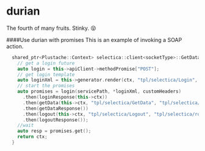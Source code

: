 # durian

The fourth of many fruits.  Stinky. :stuck_out_tongue_closed_eyes:

####Use durian with promises
This is an example of invoking a SOAP action.
```cpp
  shared_ptr<Plustache::Context> selectica::client<socketType>::GetData(const string trackingNumber) {
    // get a login future
    auto login = this->apiClient->methodPromise["POST"];
    // get login template
    auto loginXml = this->generator.render(ctx, "tpl/selectica/Login", "tpl/selectica/root");
    // start the promises
    auto promises = login(servicePath, *loginXml, customHeaders)
      .then(loginResponse(this->ctx))
      .then(getData(this->ctx, "tpl/selectica/GetData", "tpl/selectica/root", trackingNumber))
      .then(getDataResponse())
      .then(logout(this->ctx, "tpl/selectica/Logout", "tpl/selectica/root"))
      .then(logoutResponse());
    //wait
    auto resp = promises.get();
    return ctx;
  }
```